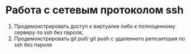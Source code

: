 # Работа с сетевым протоколом ssh 
1) Продемонстрировать доступ к виртуалке либо к полноценному серверу по ssh без пароля,  
2) Продемонстрировать git pull/ git push с удаленного репозитория по ssh без пароля
